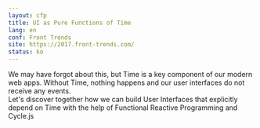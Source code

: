 ```yaml
---
layout: cfp
title: UI as Pure Functions of Time
lang: en
conf: Front Trends
site: https://2017.front-trends.com/
status: ko
---
```


We may have forgot about this, but Time is a key component of our modern web apps. Without Time, nothing happens and our user interfaces do not receive any events.  
Let's discover together how we can build User Interfaces that explicitly depend on Time with the help of Functional Reactive Programming and Cycle.js
